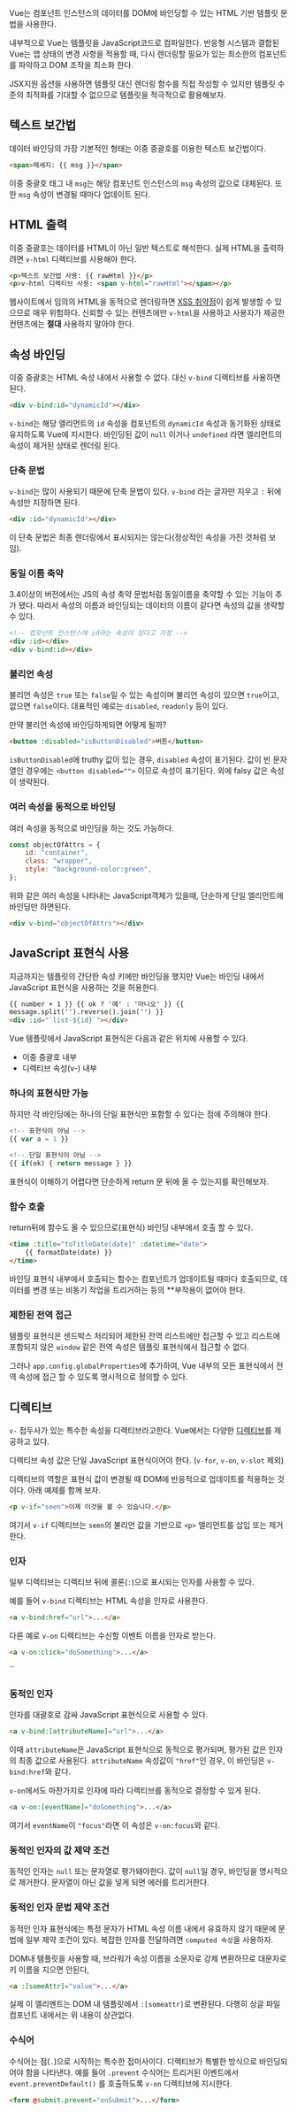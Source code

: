 Vue는 컴포넌트 인스턴스의 데이터를 DOM에 바인딩할 수 있는 HTML 기반 템플릿 문법을 사용한다.

내부적으로 Vue는 템플릿을 JavaScript코드로 컴파일한다. 반응형 시스템과 결합된 Vue는 앱 상태의 변경 사항을 적용할 때, 다시 렌더링할 필요가 있는 최소한의 컴포넌트를 파악하고 DOM 조작을 최소화 한다.

JSX지원 옵션을 사용하면 템플릿 대신 렌더링 함수를 직접 작성할 수 있지만 템플릿 수준의 최적화를 기대할 수 없으므로 템플릿을 적극적으로 활용해보자.

## 텍스트 보간법

데이터 바인딩의 가장 기본적인 형태는 이중 중괄호를 이용한 텍스트 보간법이다.

```html
<span>메세지: {{ msg }}</span>
```

이중 중괄호 태그 내 `msg`는 해당 컴포넌트 인스턴스의 `msg` 속성의 값으로 대체된다. 또한 `msg` 속성이 변경될 때마다 업데이트 된다.

## HTML 출력

이중 중괄호는 데이터를 HTML이 아닌 일반 텍스트로 해석한다. 실제 HTML을 출력하려면 `v-html` 디렉티브를 사용해야 한다.

```html
<p>텍스트 보간법 사용: {{ rawHtml }}</p>
<p>v-html 디렉티브 사용: <span v-html="rawHtml"></span></p>
```

웹사이트에서 임의의 HTML을 동적으로 렌더링하면 [XSS 취약점](https://en.wikipedia.org/wiki/Cross-site_scripting)이 쉽게 발생할 수 있으므로 매우 위험하다. 신뢰할 수 있는 컨텐츠에만 `v-html`을 사용하고 사용자가 제공한 컨텐츠에는 **절대** 사용하지 말아야 한다.

## 속성 바인딩

이중 중괄호는 HTML 속성 내에서 사용할 수 없다. 대신 `v-bind` 디렉티브를 사용하면 된다.

```html
<div v-bind:id="dynamicId"></div>
```

`v-bind`는 해당 엘리먼트의 `id` 속성을 컴포넌트의 `dynamicId` 속성과 동기화된 상태로 유지하도록 Vue에 지시한다. 바인딩된 값이 `null` 이거나 `undefined` 라면 엘리먼트의 속성이 제거된 상태로 렌더링 된다.

### 단축 문법

`v-bind`는 많이 사용되기 때문에 단축 문법이 있다. `v-bind` 라는 글자만 지우고 `:` 뒤에 속성만 지정하면 된다.

```html
<div :id="dynamicId"></div>
```

이 단축 문법은 최종 렌더링에서 표시되지는 않는다(정상적인 속성을 가진 것처럼 보임).

### 동일 이름 축약

3.4이상의 버전에서는 JS의 속성 축약 문법처럼 동일이름을 축약할 수 있는 기능이 추가 됐다. 따라서 속성의 이름과 바인딩되는 데이터의 이름이 같다면 속성의 값을 생략할 수 있다.

```html
<!-- 컴포넌트 인스턴스에 id라는 속성이 있다고 가정 -->
<div :id></div>
<div v-bind:id></div>
```

### 불리언 속성

불리언 속성은 `true` 또는 `false`일 수 있는 속성이며 불리언 속성이 있으면 `true`이고, 없으면 `false`이다. 대표적인 예로는 `disabled`, `readonly` 등이 있다.

만약 불리언 속성에 바인딩하게되면 어떻게 될까?

```html
<button :disabled="isButtonDisabled">버튼</button>
```

`isButtonDisabled`에 truthy 값이 있는 경우, `disabled` 속성이 표기된다. 값이 빈 문자열인 경우에는 `<button disabled="">` 이므로 속성이 표기된다. 외에 falsy 값은 속성이 생략된다.

### 여러 속성을 동적으로 바인딩

여러 속성을 동적으로 바인딩을 하는 것도 가능하다.

```js
const objectOfAttrs = {
	id: "container",
	class: "wrapper",
	style: "background-color:green",
};
```

위와 같은 여러 속성을 나타내는 JavaScript객체가 있을때, 단순하게 단일 엘리먼트에 바인딩만 하면된다.

```html
<div v-bind="objectOfAttrs"></div>
```

## JavaScript 표현식 사용

지금까지는 템플릿의 간단한 속성 키에만 바인딩을 했지만 Vue는 바인딩 내에서 JavaScript 표현식을 사용하는 것을 허용한다.

```html
{{ number + 1 }} {{ ok ? '예' : '아니오' }} {{
message.split('').reverse().join('') }}
<div :id="`list-${id}`"></div>
```

Vue 템플릿에서 JavaScript 표현식은 다음과 같은 위치에 사용할 수 있다.

- 이중 중괄호 내부
- 디렉티브 속성(v-) 내부

### 하나의 표현식만 가능

하지만 각 바인딩에는 하나의 단일 표현식만 포함할 수 있다는 점에 주의해야 한다.

```js
<!-- 표현식이 아님 -->
{{ var a = 1 }}

<!-- 단일 표현식이 아님 -->
{{ if(ok) { return message } }}
```

표현식이 이해하기 어렵다면 단순하게 return 문 뒤에 올 수 있는지를 확인해보자.

### 함수 호출

return뒤에 함수도 올 수 있으므로(표현식) 바인딩 내부에서 호출 할 수 있다.

```html
<time :title="toTitleDate(date)" :datetime="date">
	{{ formatDate(date) }}
</time>
```

바인딩 표현식 내부에서 호출되는 함수는 컴포넌트가 업데이트될 때마다 호출되므로, 데이터를 변경 또는 비동기 작업을 트리거하는 등의 \*\*부작용이 없어야 한다.

### 제한된 전역 접근

템플릿 표현식은 샌드박스 처리되어 제한된 전역 리스트에만 접근할 수 있고 리스트에 포함되지 않은 `window` 같은 전역 속성은 템플릿 표현식에서 접근할 수 없다.

그러나 `app.config.globalProperties`에 추가하여, Vue 내부의 모든 표현식에서 전역 속성에 접근 할 수 있도록 명시적으로 정의할 수 있다.

## 디렉티브

`v-` 접두사가 있는 특수한 속성을 디렉티브라고한다. Vue에서는 다양한 [디렉티브](https://ko.vuejs.org/api/built-in-directives.html)를 제공하고 있다.

디렉티브 속성 값은 단일 JavaScript 표현식이어야 한다. (`v-for`, `v-on`, `v-slot` 제외)

디렉티브의 역할은 표현식 값이 변경될 때 DOM에 반응적으로 업데이트를 적용하는 것이다. 아래 예제를 함께 보자.

```html
<p v-if="seen">이제 이것을 볼 수 있습니다.</p>
```

여기서 `v-if` 디렉티브는 `seen`의 불리언 값을 기반으로 `<p>` 엘리먼트를 삽입 또는 제거한다.

### 인자

일부 디렉티브는 디렉티브 뒤에 콜론(`:`)으로 표시되는 인자를 사용할 수 있다.

예를 들어 `v-bind` 디렉티브는 HTML 속성을 인자로 사용한다.

```html
<a v-bind:href="url">...</a>
```

다른 예로 `v-on` 디렉티브는 수신할 이벤트 이름을 인자로 받는다.

```html
<a v-on:click="doSomething">...</a>
```

``

### 동적인 인자

인자를 대괄호로 감싸 JavaScript 표현식으로 사용할 수 있다.

```html
<a v-bind:[attributeName]="url">...</a>
```

이때 `attributeName`은 JavaScript 표현식으로 동적으로 평가되며, 평가된 값은 인자의 최종 값으로 사용된다. `attributeName` 속성값이 `"href"`인 경우, 이 바인딩은 `v-bind:href`와 같다.

`v-on`에서도 마찬가지로 인자에 따라 디렉티브를 동적으로 결정할 수 있게 된다.

```html
<a v-on:[eventName]="doSomething">...</a>
```

여기서 `eventName`이 `"focus"`라면 이 속성은 `v-on:focus`와 같다.

### 동적인 인자의 값 제약 조건

동적인 인자는 `null` 또는 문자열로 평가돼야한다. 값이 `null`일 경우, 바인딩을 명시적으로 제거한다. 문자열이 아닌 값을 넣게 되면 에러를 트리거한다.

### 동적인 인자 문법 제약 조건

동적인 인자 표현식에는 특정 문자가 HTML 속성 이름 내에서 유효하지 않기 때문에 문법에 일부 제약 조건이 있다. 복잡한 인자를 전달하려면 `computed 속성`을 사용하자.

DOM내 템플릿을 사용할 때, 브라워가 속성 이름을 소문자로 강제 변환하므로 대문자로 키 이름을 지으면 안된다,

```html
<a :[someAttr]="value">...</a>
```

실제 이 엘리멘트는 DOM 내 템플릿에서 `:[someattr]`로 변환된다. 다행히 싱글 파일 컴포넌트 내에서는 위 내용이 상관없다.

### 수식어

수식어는 점(`.`)으로 시작하는 특수한 접미사이다. 디렉티브가 특별한 방식으로 바인딩되어야 함을 나타낸다. 예를 들어 `.prevent` 수식어는 트리거된 이벤트에서 `event.preventDefault()` 를 호출하도록 `v-on` 디렉티브에 지시한다.

```html
<form @submit.prevent="onSubmit">...</form>
```


